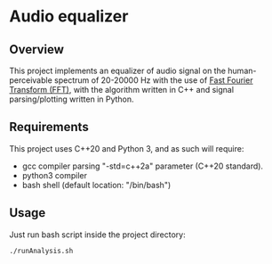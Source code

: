# Audio equalizer
## Overview
This project implements an equalizer of audio signal on the human-perceivable spectrum of 20-20000 Hz with the use of [Fast Fourier Transform (FFT)](https://en.wikipedia.org/wiki/Fast_Fourier_transform), with the algorithm written in C++ and signal parsing/plotting written in Python.
## Requirements
This project uses C++20 and Python 3, and as such will require:
* gcc compiler parsing "-std=c++2a" parameter (C++20 standard).
* python3 compiler
* bash shell (default location: "/bin/bash")
## Usage
Just run bash script inside the project directory:

    ./runAnalysis.sh


